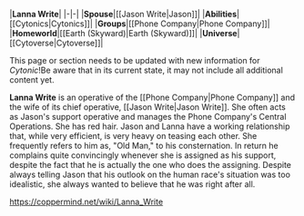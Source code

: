 |**Lanna Write**|
|-|-|
|**Spouse**|[[Jason Write\|Jason]]|
|**Abilities**|[[Cytonics\|Cytonics]]|
|**Groups**|[[Phone Company\|Phone Company]]|
|**Homeworld**|[[Earth (Skyward)\|Earth (Skyward)]]|
|**Universe**|[[Cytoverse\|Cytoverse]]|

This page or section needs to be updated with new information for *Cytonic*!Be aware that in its current state, it may not include all additional content yet.

**Lanna Write** is an operative of the [[Phone Company\|Phone Company]] and the wife of its chief operative, [[Jason Write\|Jason Write]]. She often acts as Jason's support operative and manages the Phone Company's Central Operations. She has red hair.
Jason and Lanna have a working relationship that, while very efficient, is very heavy on teasing each other. She frequently refers to him as, "Old Man," to his consternation. In return he complains quite convincingly whenever she is assigned as his support, despite the fact that he is actually the one who does the assigning. Despite always telling Jason that his outlook on the human race's situation was too idealistic, she always wanted to believe that he was right after all.



https://coppermind.net/wiki/Lanna_Write